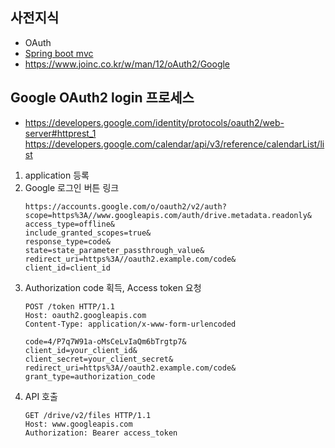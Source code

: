 ## 사전지식
- OAuth
- [Spring boot mvc](https://spring.io/guides/gs/serving-web-content/)
- https://www.joinc.co.kr/w/man/12/oAuth2/Google

## Google OAuth2 login 프로세스
- https://developers.google.com/identity/protocols/oauth2/web-server#httprest_1
  https://developers.google.com/calendar/api/v3/reference/calendarList/list

1. application 등록
2. Google 로그인 버튼 링크
   ```
   https://accounts.google.com/o/oauth2/v2/auth?
   scope=https%3A//www.googleapis.com/auth/drive.metadata.readonly&
   access_type=offline&
   include_granted_scopes=true&
   response_type=code&
   state=state_parameter_passthrough_value&
   redirect_uri=https%3A//oauth2.example.com/code&
   client_id=client_id
   ```
3. Authorization code 획득, Access token 요청
   ```
   POST /token HTTP/1.1
   Host: oauth2.googleapis.com
   Content-Type: application/x-www-form-urlencoded

   code=4/P7q7W91a-oMsCeLvIaQm6bTrgtp7&
   client_id=your_client_id&
   client_secret=your_client_secret&
   redirect_uri=https%3A//oauth2.example.com/code&
   grant_type=authorization_code
   ```
4. API 호출
   ```
   GET /drive/v2/files HTTP/1.1
   Host: www.googleapis.com
   Authorization: Bearer access_token
   ```
